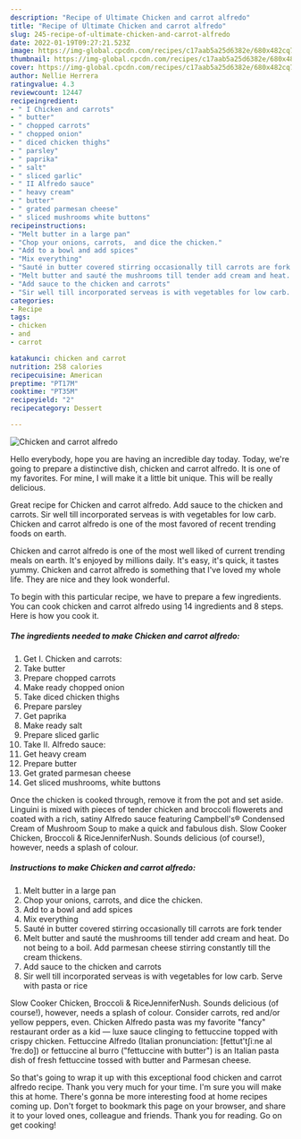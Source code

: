 ```yaml
---
description: "Recipe of Ultimate Chicken and carrot alfredo"
title: "Recipe of Ultimate Chicken and carrot alfredo"
slug: 245-recipe-of-ultimate-chicken-and-carrot-alfredo
date: 2022-01-19T09:27:21.523Z
image: https://img-global.cpcdn.com/recipes/c17aab5a25d6382e/680x482cq70/chicken-and-carrot-alfredo-recipe-main-photo.jpg
thumbnail: https://img-global.cpcdn.com/recipes/c17aab5a25d6382e/680x482cq70/chicken-and-carrot-alfredo-recipe-main-photo.jpg
cover: https://img-global.cpcdn.com/recipes/c17aab5a25d6382e/680x482cq70/chicken-and-carrot-alfredo-recipe-main-photo.jpg
author: Nellie Herrera
ratingvalue: 4.3
reviewcount: 12447
recipeingredient:
- " I Chicken and carrots"
- " butter"
- " chopped carrots"
- " chopped onion"
- " diced chicken thighs"
- " parsley"
- " paprika"
- " salt"
- " sliced garlic"
- " II Alfredo sauce"
- " heavy cream"
- " butter"
- " grated parmesan cheese"
- " sliced mushrooms white buttons"
recipeinstructions:
- "Melt butter in a large pan"
- "Chop your onions, carrots,  and dice the chicken."
- "Add to a bowl and add spices"
- "Mix everything"
- "Sauté in butter covered stirring occasionally till carrots are fork  tender"
- "Melt butter and sauté the mushrooms till tender add cream and heat. Do not being to a boil. Add parmesan cheese stirring constantly till the cream thickens."
- "Add sauce to the chicken and carrots"
- "Sir well till incorporated serveas is with vegetables for low carb. Serve with pasta or rice"
categories:
- Recipe
tags:
- chicken
- and
- carrot

katakunci: chicken and carrot 
nutrition: 258 calories
recipecuisine: American
preptime: "PT17M"
cooktime: "PT35M"
recipeyield: "2"
recipecategory: Dessert

---
```



![Chicken and carrot alfredo](https://img-global.cpcdn.com/recipes/c17aab5a25d6382e/680x482cq70/chicken-and-carrot-alfredo-recipe-main-photo.jpg)

Hello everybody, hope you are having an incredible day today. Today, we're going to prepare a distinctive dish, chicken and carrot alfredo. It is one of my favorites. For mine, I will make it a little bit unique. This will be really delicious.

Great recipe for Chicken and carrot alfredo. Add sauce to the chicken and carrots. Sir well till incorporated serveas is with vegetables for low carb. Chicken and carrot alfredo is one of the most favored of recent trending foods on earth.

Chicken and carrot alfredo is one of the most well liked of current trending meals on earth. It's enjoyed by millions daily. It's easy, it's quick, it tastes yummy. Chicken and carrot alfredo is something that I've loved my whole life. They are nice and they look wonderful.


To begin with this particular recipe, we have to prepare a few ingredients. You can cook chicken and carrot alfredo using 14 ingredients and 8 steps. Here is how you cook it.

<!--inarticleads1-->

##### The ingredients needed to make Chicken and carrot alfredo:

1. Get  I. Chicken and carrots:
1. Take  butter
1. Prepare  chopped carrots
1. Make ready  chopped onion
1. Take  diced chicken thighs
1. Prepare  parsley
1. Get  paprika
1. Make ready  salt
1. Prepare  sliced garlic
1. Take  II. Alfredo sauce:
1. Get  heavy cream
1. Prepare  butter
1. Get  grated parmesan cheese
1. Get  sliced mushrooms, white buttons


Once the chicken is cooked through, remove it from the pot and set aside. Linguini is mixed with pieces of tender chicken and broccoli flowerets and coated with a rich, satiny Alfredo sauce featuring Campbell&#39;s® Condensed Cream of Mushroom Soup to make a quick and fabulous dish. Slow Cooker Chicken, Broccoli &amp; RiceJenniferNush. Sounds delicious (of course!), however, needs a splash of colour. 

<!--inarticleads2-->

##### Instructions to make Chicken and carrot alfredo:

1. Melt butter in a large pan
1. Chop your onions, carrots,  and dice the chicken.
1. Add to a bowl and add spices
1. Mix everything
1. Sauté in butter covered stirring occasionally till carrots are fork  tender
1. Melt butter and sauté the mushrooms till tender add cream and heat. Do not being to a boil. Add parmesan cheese stirring constantly till the cream thickens.
1. Add sauce to the chicken and carrots
1. Sir well till incorporated serveas is with vegetables for low carb. Serve with pasta or rice


Slow Cooker Chicken, Broccoli &amp; RiceJenniferNush. Sounds delicious (of course!), however, needs a splash of colour. Consider carrots, red and/or yellow peppers, even. Chicken Alfredo pasta was my favorite &#34;fancy&#34; restaurant order as a kid — luxe sauce clinging to fettuccine topped with crispy chicken. Fettuccine Alfredo (Italian pronunciation: [fettut&#39;tʃiːne alˈfreːdo]) or fettuccine al burro (&#34;fettuccine with butter&#34;) is an Italian pasta dish of fresh fettuccine tossed with butter and Parmesan cheese. 

So that's going to wrap it up with this exceptional food chicken and carrot alfredo recipe. Thank you very much for your time. I'm sure you will make this at home. There's gonna be more interesting food at home recipes coming up. Don't forget to bookmark this page on your browser, and share it to your loved ones, colleague and friends. Thank you for reading. Go on get cooking!
